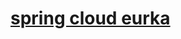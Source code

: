 # [spring cloud eurka](http://git.gupaoedu.com/java-vip/xiaomage-space/tree/master/VIP%E8%AF%BE/spring-cloud/lesson-3)